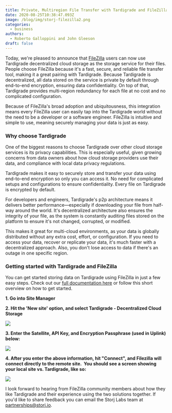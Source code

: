 ```yaml
---
title: Private, Multiregion File Transfer with Tardigrade and FileZilla
date: 2020-08-25T10:38:47.093Z
image: /blog/img/storj-filezilla2.png
categories:
  - business
authors:
  - Roberto Galloppini and John Gleeson
draft: false
---
```

Today, we're pleased to announce that [FileZilla](https://tardigrade.io/connectors/filezilla/) users can now use Tardigrade decentralized cloud storage as the storage service for their files. People choose FileZilla because it's a fast, secure, and reliable file transfer tool, making it a great pairing with Tardigrade. Because Tardigrade is decentralized, all data stored on the service is private by default through end-to-end encryption, ensuring data confidentiality. On top of that, Tardigrade provides multi-region redundancy for each file at no cost and no complicated configuration.

Because of FileZilla's broad adoption and ubiquitousness, this integration means every FileZilla user can easily tap into the Tardigrade world without the need to be a developer or a software engineer. FileZilla is intuitive and simple to use, meaning securely managing your data is just as easy.

### Why choose Tardigrade

One of the biggest reasons to choose Tardigrade over other cloud storage services is its privacy capabilities. This is especially useful, given growing concerns from data owners about how cloud storage providers use their data, and compliance with local data privacy regulations.

Tardigrade makes it easy to securely store and transfer your data using end-to-end encryption so only you can access it. No need for complicated setups and configurations to ensure confidentiality. Every file on Tardigrade is encrypted by default.

For developers and engineers, Tardigrade's p2p architecture means it delivers better performance—especially if downloading your file from half-way around the world. It's decentralized architecture also ensures the integrity of your file, as the system is constantly auditing files stored on the platform to ensure it's not changed, corrupted, or modified.

This makes it great for multi-cloud environments, as your data is globally distributed without any extra cost, effort, or configuration. If you need to access your data, recover or replicate your data, it's much faster with a decentralized approach. Also, you don't lose access to data if there's an outage in one specific region.

### Getting started with Tardigrade and FileZilla

You can get started storing data on Tardigrade using FileZilla in just a few easy steps. Check out our [full documentation here](https://tardigrade.io/connectors/filezilla/) or follow this short overview on how to get started.

**1.  Go into Site Manager**

**2.  Hit the 'New site' option, and select Tardigrade - Decentralized Cloud Storage**

![](/blog/img/filezilla-image1.png)

**3.  Enter the Satellite, API Key, and Encryption Passphrase (used in Uplink) below:** 

![](/blog/img/filezilla-image2.png)

**4.  After you enter the above information, hit "Connect", and Filezilla will connect directly to the remote site.  You should see a screen showing your local site vs. Tardigrade, like so:**

![](/blog/img/filezilla-image3.png)

I look forward to hearing from FileZilla community members about how they like Tardigrade and their experience using the two solutions together. If you'd like to share feedback you can email the Storj Labs team at [partnerships@storj.io](mailto:partnerships@storj.io).